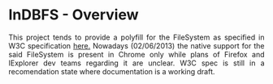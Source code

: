 InDBFS - Overview
=================

<p style='text-align:justify'>This project tends to provide a polyfill for the FileSystem as specified in W3C specification <a href='http://dev.w3.org/2009/dap/file-system/file-dir-sys.html'>here.</a> Nowadays (02/06/2013) the native support for the said FileSystem is present in Chrome only while plans of Firefox and IExplorer dev teams regarding it are unclear. W3C spec is still in a recomendation state where documentation is a working draft.</p>
